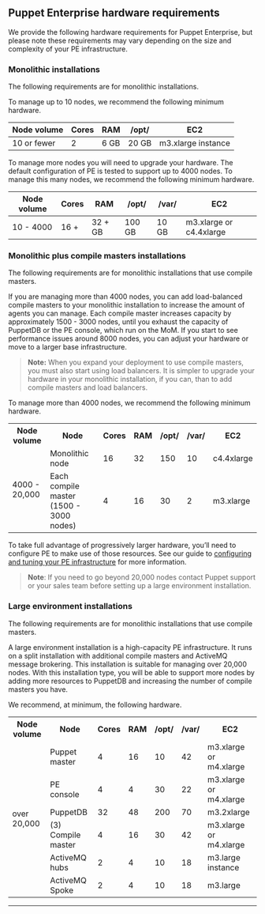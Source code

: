 <!--References present facts that users might need to understand or use a product.-->

## Puppet Enterprise hardware requirements

We provide the following hardware requirements for Puppet Enterprise, but please note these requirements may vary depending on the size and complexity of your PE infrastructure.

### Monolithic installations

The following requirements are for monolithic installations.

To manage up to 10 nodes, we recommend the following minimum hardware. 

Node volume |Cores | RAM       | /opt/   | EC2
------------|------ |-----------|---------|------
 10 or fewer|     2  | 6 GB   | 20 GB  | m3.xlarge instance
 
To manage more nodes you will need to upgrade your hardware. The default configuration of PE is tested to support up to 4000 nodes. To manage this many nodes, we recommend the following minimum hardware.

Node volume | Cores | RAM       | /opt/   | /var/ | EC2
------------|------|-----------|---------|-------|------
 10 - 4000  |  16 +  | 32 + GB   | 100 GB  | 10 GB | m3.xlarge or c4.4xlarge 

### Monolithic plus compile masters installations

The following requirements are for monolithic installations that use compile masters.

If you are managing more than 4000 nodes, you can add load-balanced compile masters to your monolithic installation to increase the amount of agents you can manage. Each compile master increases capacity by approximately 1500 - 3000 nodes, until you exhaust the capacity of PuppetDB or the PE console, which run on the MoM. If you start to see performance issues around 8000 nodes, you can adjust your hardware or move to a larger base infrastructure.

>**Note:** When you expand your deployment to use compile masters, you must also start using load balancers. It is simpler to upgrade your hardware in your monolithic installation, if you can, than to add compile masters and load balancers.

To manage more than 4000 nodes, we recommend the following minimum hardware.

<table>
  <tr>
    <th>Node volume</th>
    <th>Node</th>
    <th>Cores </th>
    <th>RAM</th>
    <th>/opt/</th>
    <th>/var/</th>
    <th>EC2</th>
  </tr>
  <tr>
    <td rowspan="2">4000 - 20,000</td>
    <td>Monolithic node</td>
    <td>16</td>
    <td>32</td>
    <td>150</td>
    <td>10</td>
    <td>c4.4xlarge</td>
  </tr>
  <tr>
    <td>Each compile master (1500 - 3000 nodes)</td>
    <td>4</td>
    <td>16</td>
    <td>30</td>
    <td>2</td>
    <td>m3.xlarge</td>
  </tr>
</table>           

To take full advantage of progressively larger hardware, you’ll need to configure PE to make use of those resources. See our guide to [configuring and tuning your PE infrastructure](./config_intro.html) for more information.

>**Note**: If you need to go beyond 20,000 nodes contact Puppet support or your sales team before setting up a large environment installation.

### Large environment installations

The following requirements are for monolithic installations that use compile masters.

A large environment installation is a high-capacity PE infrastructure. It runs on a split installation with additional compile masters and ActiveMQ message brokering. This installation is suitable for managing over 20,000 nodes. With this installation type, you will be able to support more nodes by adding more resources to PuppetDB and increasing the number of compile masters you have.  

We recommend, at minimum, the following hardware.

<table>
  <tr>
    <th>Node volume</th>
    <th>Node</th>
    <th>Cores </th>
    <th>RAM</th>
    <th>/opt/</th>
    <th>/var/</th>
    <th>EC2</th>
  </tr>
  <tr>
    <td rowspan="6">over 20,000</td>
    <td>Puppet master</td>
    <td>4</td>
    <td>16</td>
    <td>10</td>
    <td>42</td>
    <td>m3.xlarge or m4.xlarge</td>
  </tr>
  <tr>
    <td>PE console</td>
    <td>4</td>
    <td>4</td>
    <td>30</td>
    <td>22</td>
    <td>m3.xlarge or m4.xlarge </td>
  </tr>
  <tr>
    <td>PuppetDB</td>
    <td>32</td>
    <td>48</td>
    <td>200</td>
    <td>70</td>
    <td>m3.2xlarge </td>
  </tr>
  <tr>
    <td>(3) Compile master</td>
    <td>4</td>
    <td>16</td>
    <td>30</td>
    <td>42</td>
    <td>m3.xlarge or m4.xlarge </td>
  </tr>
  <tr>
    <td>ActiveMQ hubs</td>
    <td>2</td>
    <td>4</td>
    <td>10</td>
    <td>18</td>
    <td>m3.large instance</td>
  </tr>
  <tr>
    <td>ActiveMQ Spoke</td>
    <td>2</td>
    <td>4</td>
    <td>10</td>
    <td>18</td>
    <td>m3.large </td>
  </tr>
</table>

* * *
